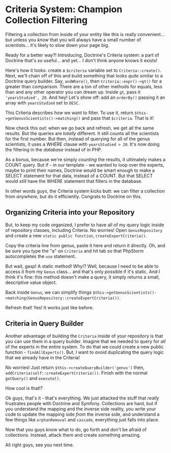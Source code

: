 # Criteria System: Champion Collection Filtering

Filtering a collection from inside of your entity like this is really convenient...
but unless you *know* that you will always have a small number of scientists...
it's likely to slow down your page big.

Ready for a better way?! Introducing, Doctrine's Criteria system: a part of Doctrine
that's *so* useful... and yet... I don't think anyone knows it exists!

Here's how it looks: create a `$criteria` variable set to `Criteria::create()`. Next,
we'll chain off of this and build something that looks *quite* similar to a Doctrine
query builder. Say, `andWhere()`, then `Criteria::expr()->gt()` for a greater than
comparison. There are a ton of other methods for equals, less than and any other
operator you can dream up. Inside `gt`, pass it `'yearsStudied', 20`. And hey! Let's
show off: add an `orderBy()` passing it an array with `yearsStudied` set to `DESC`.

This Criteria describes *how* we want to filter. To use it, return
`$this->getGenusScientists()->matching()` and pass that `$criteria`. That is it!

Now check this out: when we go back and refresh, we get all the same results. But
the queries are *totally* different. It still counts all the scientists for the first
number. But then, instead of querying for all of the genus scientists, it uses a
WHERE clause with `yearsStudied > 20`. It's now doing the filtering in the *database*
instead of in PHP.

As a bonus, because we're simply *counting* the results, it ultimately makes a COUNT
query. But if - in our template - we wanted to loop over the experts, maybe to print
their names, Doctrine would be smart enough to make a SELECT statement for that data,
instead of a COUNT. But that SELECT would *still* have the WHERE statement that filters
in the database.

In other words guys, the Criteria system kicks butt: we can filter a collection from
*anywhere*, but do it efficiently. Congrats to Doctrine on this.

## Organizing Criteria into your Repository

But, to keep my code organized, I prefer to have all of my query logic inside of
repository classes, including Criteria. No worries! Open `GenusRepository` and create
a new `static public function`, `createExpertCriteria()`.

Copy the criteria line from genus, paste it here and return it directly. Oh, and
be sure you type the "a" on `Criteria` and hit tab so that PhpStorm autocompletes
the `use` statement.

But wait, gasp! A static method! Why!? Well, because I need to be able to access
it from my `Genus` class... and that's only possible if it's static. And I think
it's fine: this method doesn't make a query, it simply returns a small, descriptive
value object.

Back inside `Genus`, we can simplify things
`$this->getGenusScientists()->matching(GenusRepository::createExpertCriteria())`.

Refresh that! Yes! It works just like before.

## Criteria in Query Builder

Another advantage of building the `Criteria` inside of your repository is that you
can use them in a query builder. Imagine that we needed to query for *all* of the
experts in the entire system. To do that we could create a new public function -
`findAllExperts()`. But, I want to *avoid* duplicating the query logic that we
already have in the Criteria!

No worries! Just return `$this->createQueryBuilder('genus')` then,
`addCriteria(self::createExpertCriteria())`. Finish with the normal `getQuery()`
and `execute()`.

How cool is that!?

Ok guys, that's it - that's everything. We just attacked the stuff that *really*
frustrates people with Doctrine and Symfony. Collections are hard, but if you understand
the mapping and the inverse side reality, you write your code to update the mapping
side *from* the inverse side, and understand a few things like `orphanRemoval` and
`cascade`, everything just falls into place.

Now that you guys know what to do, go forth and don't be afraid of collections. Instead,
attack them and create something amazing.

All right guys, see you next time.

